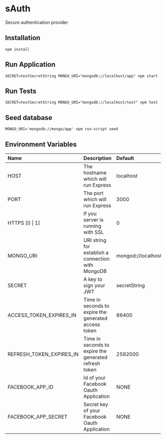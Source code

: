# sAuth
Secure authentication provider

## Installation

    npm install

## Run Application

    SECRET=testSecretString MONGO_URI="mongodb://localhost/app" npm start

## Run Tests

    SECRET=testSecretString MONGO_URI="mongodb://localhost/test" npm test

## Seed database

    MONGO_URI='mongodb://mongo/app' npm run-script seed

## Environment Variables

| Name                     | Description                                           | Default                  |
|:-------------------------|:------------------------------------------------------|:-------------------------|
| HOST                     | The hostname which will run Express                   | localhost                |
| PORT                     | The port which will run Express                       | 3000                     |
| HTTPS [0 \| 1]           | If you server is running with SSL                     | 0                        |
| MONGO_URI                | URI string for establish a connection with MongoDB    | mongod://localhost/sauth |
| SECRET                   | A key to sign your JWT                                | secretString             |
| ACCESS_TOKEN_EXPIRES_IN  | Time in seconds to expire the generated access token  | 86400                    |
| REFRESH_TOKEN_EXPIRES_IN | Time in seconds to expire the generated refresh token | 2592000                  |
| FACEBOOK_APP_ID          | Id of your Facebook Oauth Application                 | NONE                     |
| FACEBOOK_APP_SECRET      | Secret key of your Facebook Oauth Application         | NONE                     |
